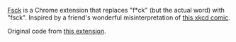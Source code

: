 [Fsck](https://chrome.google.com/webstore/detail/adfdpikahffadhmeihhnghmdholipbgl) is a Chrome extension that replaces "f*ck" (but the actual word) with "fsck". Inspired by a friend's wonderful misinterpretation of [this xkcd comic](http://xkcd.com/1678).

Original code from [this extension](https://github.com/dmos62/nicolas-cage).
